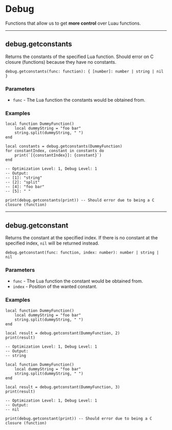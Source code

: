 # Debug
Functions that allow us to get **more control** over Luau functions.

---

## debug.getconstants

Returns the constants of the specified Lua function. Should error on C closure (functions) because they have no constants.
```luau
debug.getconstants(func: function): { [number]: number | string | nil }
```

### Parameters
- `func` - The Lua function the constants would be obtained from.

### Examples
```luau
local function DummyFunction()
    local dummyString = "foo bar"
    string.split(dummyString, " ")
end

local constants = debug.getconstants(DummyFunction)
for constantIndex, constant in constants do
    print(`[{constantIndex}]: {constant}`)
end

-- Optimization Level: 1, Debug Level: 1
-- Output:
-- [1]: "string"
-- [2]: "split"
-- [4]: "foo bar"
-- [5]: " "
```

```luau
print(debug.getconstants(print)) -- Should error due to being a C closure (function)
```
---

## debug.getconstant

Returns the constant at the specified index. If there is no constant at the specified index, `nil` will be returned instead.

```luau
debug.getconstant(func: function, index: number): number | string | nil
```

### Parameters
- `func` - The Lua function the constant would be obtained from.
- `index` - Position of the wanted constant.

### Examples
```luau
local function DummyFunction()
    local dummyString = "foo bar"
    string.split(dummyString, " ")
end

local result = debug.getconstant(DummyFunction, 2)
print(result)

-- Optimization Level: 1, Debug Level: 1
-- Output:
-- string
```

```luau
local function DummyFunction()
    local dummyString = "foo bar"
    string.split(dummyString, " ")
end

local result = debug.getconstant(DummyFunction, 3)
print(result)

-- Optimization Level: 1, Debug Level: 1
-- Output:
-- nil
```


```luau
print(debug.getconstant(print)) -- Should error due to being a C closure (function)
```
